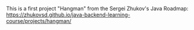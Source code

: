 
This is a first project "Hangman" from the Sergei Zhukov's Java Roadmap: https://zhukovsd.github.io/java-backend-learning-course/projects/hangman/
